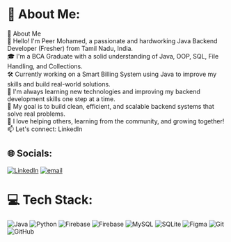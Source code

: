 # 💫 About Me:
🌟 About Me<br>👋 Hello! I'm Peer Mohamed, a passionate and hardworking Java Backend Developer (Fresher) from Tamil Nadu, India.<br>🎓 I'm a BCA Graduate with a solid understanding of Java, OOP, SQL, File Handling, and Collections.<br>🛠️ Currently working on a Smart Billing System using Java to improve my skills and build real-world solutions.<br>🌱 I'm always learning new technologies and improving my backend development skills one step at a time.<br>🚀 My goal is to build clean, efficient, and scalable backend systems that solve real problems.<br>💬 I love helping others, learning from the community, and growing together!<br>📫 Let's connect: LinkedIn


## 🌐 Socials:
[![LinkedIn](https://img.shields.io/badge/LinkedIn-%230077B5.svg?logo=linkedin&logoColor=white)](https://linkedin.com/in/codewithbeer) [![email](https://img.shields.io/badge/Email-D14836?logo=gmail&logoColor=white)](mailto:codewithbeer.dev@gmail.com) 

# 💻 Tech Stack:
![Java](https://img.shields.io/badge/java-%23ED8B00.svg?style=for-the-badge&logo=openjdk&logoColor=white) ![Python](https://img.shields.io/badge/python-3670A0?style=for-the-badge&logo=python&logoColor=ffdd54) ![Firebase](https://img.shields.io/badge/firebase-%23039BE5.svg?style=for-the-badge&logo=firebase) ![Firebase](https://img.shields.io/badge/firebase-a08021?style=for-the-badge&logo=firebase&logoColor=ffcd34) ![MySQL](https://img.shields.io/badge/mysql-4479A1.svg?style=for-the-badge&logo=mysql&logoColor=white) ![SQLite](https://img.shields.io/badge/sqlite-%2307405e.svg?style=for-the-badge&logo=sqlite&logoColor=white) ![Figma](https://img.shields.io/badge/figma-%23F24E1E.svg?style=for-the-badge&logo=figma&logoColor=white) ![Git](https://img.shields.io/badge/git-%23F05033.svg?style=for-the-badge&logo=git&logoColor=white) ![GitHub](https://img.shields.io/badge/github-%23121011.svg?style=for-the-badge&logo=github&logoColor=white)
